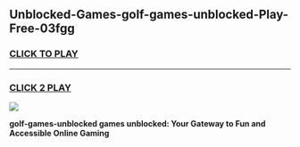 
## Unblocked-Games-golf-games-unblocked-Play-Free-03fgg
<h3>
<a href="https://premium76.site?title=golf-games-unblocked&ref=09A">CLICK TO PLAY</a></h3>
<hr>

<h3>
<a href="https://premium76.site?title=golf-games-unblocked&ref=09A">CLICK 2 PLAY</a>
  
</h3>

<a href="https://premium76.site?title=golf-games-unblocked&ref=09A"><img src="https://clearcache.store/games.png"></a>


**golf-games-unblocked games unblocked: Your Gateway to Fun and Accessible Online Gaming**
